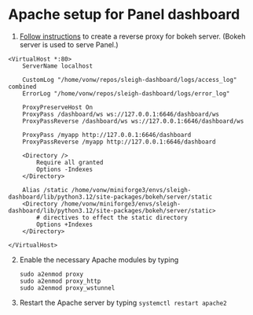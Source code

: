 # Apache setup for Panel dashboard

1. [Follow instructions](https://docs.bokeh.org/en/latest/docs/user_guide/server/deploy.html) to create a reverse proxy for bokeh server. (Bokeh server is used to serve Panel.)
```
<VirtualHost *:80>
    ServerName localhost

    CustomLog "/home/vonw/repos/sleigh-dashboard/logs/access_log" combined
    ErrorLog "/home/vonw/repos/sleigh-dashboard/logs/error_log"

    ProxyPreserveHost On
    ProxyPass /dashboard/ws ws://127.0.0.1:6646/dashboard/ws
    ProxyPassReverse /dashboard/ws ws://127.0.0.1:6646/dashboard/ws

    ProxyPass /myapp http://127.0.0.1:6646/dashboard
    ProxyPassReverse /myapp http://127.0.0.1:6646/dashboard

    <Directory />
        Require all granted
        Options -Indexes
    </Directory>

    Alias /static /home/vonw/miniforge3/envs/sleigh-dashboard/lib/python3.12/site-packages/bokeh/server/static
    <Directory /home/vonw/miniforge3/envs/sleigh-dashboard/lib/python3.12/site-packages/bokeh/server/static>
        # directives to effect the static directory
        Options +Indexes
    </Directory>

</VirtualHost>
```
2. Enable the necessary Apache modules by typing 
   ```
   sudo a2enmod proxy
   sudo a2enmod proxy_http
   sudo a2enmod proxy_wstunnel
   ```
3. Restart the Apache server by typing ```systemctl restart apache2```